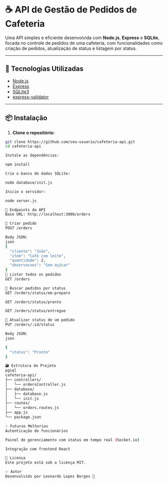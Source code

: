 # ☕ API de Gestão de Pedidos de Cafeteria

Uma API simples e eficiente desenvolvida com **Node.js**, **Express** e **SQLite**, focada no controle de pedidos de uma cafeteria, com funcionalidades como criação de pedidos, atualização de status e listagem por status.

---

## 🚀 Tecnologias Utilizadas

- [Node.js](https://nodejs.org/)
- [Express](https://expressjs.com/)
- [SQLite3](https://www.sqlite.org/index.html)
- [express-validator](https://express-validator.github.io/docs/)

---

## 📦 Instalação

1. **Clone o repositório:**

```bash
git clone https://github.com/seu-usuario/cafeteria-api.git
cd cafeteria-api

Instale as dependências:

npm install

Crie o banco de dados SQLite:

node database/init.js

Inicie o servidor:

node server.js

🔗 Endpoints da API
Base URL: http://localhost:3000/orders

📌 Criar pedido
POST /orders

Body JSON:
json
{
  "cliente": "João",
  "item": "Café com leite",
  "quantidade": 2,
  "observacoes": "Sem açúcar"
}
📌 Listar todos os pedidos
GET /orders

📌 Buscar pedidos por status
GET /orders/status/em-preparo

GET /orders/status/pronto

GET /orders/status/entregue

📌 Atualizar status de um pedido
PUT /orders/:id/status

Body JSON:
json

{
  "status": "Pronto"
}

🗃️ Estrutura do Projeto
pgsql
cafeteria-api/
├── controllers/
│   └── ordersController.js
├── database/
│   ├── database.js
│   └── init.js
├── routes/
│   └── orders.routes.js
├── app.js
└── package.json

💡 Futuras Melhorias
Autenticação de funcionários

Painel de gerenciamento com status em tempo real (Socket.io)

Integração com frontend React

📄 Licença
Este projeto está sob a licença MIT.

✨ Autor
Desenvolvido por Leonardo Lopes Borges 🚀